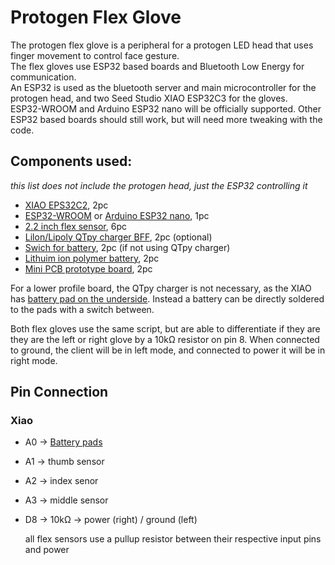 # Protogen Flex Glove
The protogen flex glove is a peripheral for a protogen LED head that uses finger movement to control face gesture.  
The flex gloves use ESP32 based boards and Bluetooth Low Energy for communication.  
An ESP32 is used as the bluetooth server and main microcontroller for the protogen head, and two Seed Studio XIAO ESP32C3 for the gloves.  
ESP32-WROOM and Arduino ESP32 nano will be officially supported. Other ESP32 based boards should still work, but will need more tweaking with the code.  



## Components used:
*this list does not include the protogen head, just the ESP32 controlling it*
- [XIAO EPS32C2](https://www.seeedstudio.com/Seeed-XIAO-ESP32C3-p-5431.html), 2pc 
- [ESP32-WROOM](https://www.amazon.com/s?k=esp32+Wroom+32&i=electronics&crid=2EIN54VSP3B0&sprefix=esp32+wroom+%2Celectronics%2C166&ref=nb_sb_noss_2) or [Arduino ESP32 nano](https://store.arduino.cc/products/nano-esp32), 1pc 
- [2.2 inch flex sensor](https://www.adafruit.com/product/1070), 6pc 
- [Lilon/Lipoly QTpy charger BFF](https://www.adafruit.com/product/5397), 2pc (optional)
- [Swich for battery](https://www.sparkfun.com/products/9609), 2pc (if not using QTpy charger)
- [Lithuim ion polymer battery](https://www.adafruit.com/product/1578), 2pc
- [Mini PCB prototype board](https://www.amazon.com/ElectroCookie-Solderable-Breadboard-Electronics-Gold-Plated/dp/B081MSKJJX), 2pc  


For a lower profile board, the QTpy charger is not necessary, as the XIAO has [battery pad on the underside](https://wiki.seeedstudio.com/XIAO_ESP32C3_Getting_Started/#battery-usage). Instead a battery can be directly soldered to the pads with a switch between.

Both flex gloves use the same script, but are able to differentiate if they are they are the left or right glove by a 10kΩ resistor on pin 8. When connected to ground, the client will be in left mode, and connected to power it will be in right mode.

## Pin Connection
### Xiao 
- A0 -> [Battery pads](https://wiki.seeedstudio.com/XIAO_ESP32C3_Getting_Started/#check-the-battery-voltage)
- A1 -> thumb sensor
- A2 -> index senor
- A3 -> middle sensor
- D8 -> 10kΩ -> power (right) / ground (left)
  
  all flex sensors use a pullup resistor between their respective input pins and power

